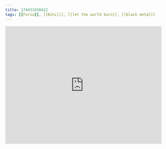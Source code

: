 ```yaml
---
title: 174431938422
tags: [[Furia]], [[Nihil]], [[let the world burn]], [[black metal]]
---
```

<iframe allow="accelerometer; autoplay; clipboard-write; encrypted-media; gyroscope; picture-in-picture" allowfullscreen="" frameborder="0" height="375" id="youtube_iframe" src="https://www.youtube.com/embed/IePkN1pkcsg?feature=oembed&amp;enablejsapi=1&amp;origin=https://safe.txmblr.com&amp;wmode=opaque" width="500"></iframe>